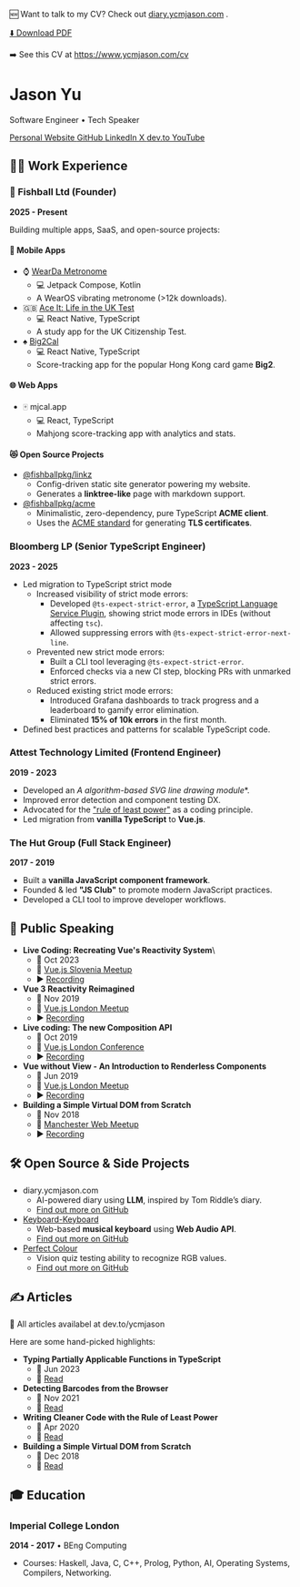 <p class="print-hidden">
  🆕 Want to talk to my CV? Check out
  <a href="https://diary.ycmjason.com" target="_blank" rel="noopener noreferrer">diary.ycmjason.com</a>
  .
</p>

<p class="print-hidden">
  <a href="/cv.pdf" class="button" download>
    ⬇️ Download PDF
  </a>
</p>

<p class="print-only">
➡️ See this CV at <a href="https://www.ycmjason.com/cv">https://www.ycmjason.com/cv</a>
</p>

# Jason Yu

Software Engineer • Tech Speaker

<div class="social-links">
  <a href="https://www.ycmjason.com" class="button" target="_blank" rel="noopener noreferrer">
    Personal Website
  </a>
  <a href="https://github.com/ycmjason" class="button" target="_blank" rel="noopener noreferrer">
    GitHub
  </a>
  <a href="https://www.linkedin.com/in/ycmjason/" class="button" target="_blank" rel="noopener noreferrer">
    LinkedIn
  </a>
  <a href="https://x.com/ycmjason" class="button" target="_blank" rel="noopener noreferrer">
    X
  </a>
  <a href="https://dev.to/ycmjason" class="button" target="_blank" rel="noopener noreferrer">
    dev.to
  </a>
  <a href="https://www.youtube.com/@YCMJasonCodes" class="button" target="_blank" rel="noopener noreferrer">
    YouTube
  </a>
</div>

## 🧑‍💻 Work Experience

### 🍡 Fishball Ltd (Founder)

**2025 - Present**

Building multiple apps, SaaS, and open-source projects:

#### 📱 Mobile Apps

- ⌚️
  [WearDa Metronome](https://play.google.com/store/apps/details?id=com.wearda.metronome)
  - 💻 Jetpack Compose, Kotlin
  - A WearOS vibrating metronome (>12k downloads).
- 🇬🇧
  [Ace It: Life in the UK Test](https://play.google.com/store/apps/details?id=app.fishball.ace_it.liuk)
  - 💻 React Native, TypeScript
  - A study app for the UK Citizenship Test.
- ♠️
  [Big2Cal](https://play.google.com/store/apps/details?id=app.fishball.big2cal)
  - 💻 React Native, TypeScript
  - Score-tracking app for the popular Hong Kong card game **Big2**.

#### 🌐 Web Apps

- 🀄️ mjcal.app
  - 💻 React, TypeScript
  - Mahjong score-tracking app with analytics and stats.

#### 😻 Open Source Projects

- [@fishballpkg/linkz](https://github.com/fishballapp/linkz)
  - Config-driven static site generator powering my website.
  - Generates a **linktree-like** page with markdown support.
- [@fishballpkg/acme](https://github.com/fishballapp/acme)
  - Minimalistic, zero-dependency, pure TypeScript **ACME client**.
  - Uses the [ACME standard](https://datatracker.ietf.org/doc/html/rfc8555) for
    generating **TLS certificates**.

### Bloomberg LP (Senior TypeScript Engineer)

**2023 - 2025**

- Led migration to TypeScript strict mode
  - Increased visibility of strict mode errors:
    - Developed `@ts-expect-strict-error`, a
      [TypeScript Language Service Plugin](https://github.com/microsoft/typescript/wiki/using-the-language-service-api),
      showing strict mode errors in IDEs (without affecting `tsc`).
    - Allowed suppressing errors with `@ts-expect-strict-error-next-line`.
  - Prevented new strict mode errors:
    - Built a CLI tool leveraging `@ts-expect-strict-error`.
    - Enforced checks via a new CI step, blocking PRs with unmarked strict
      errors.
  - Reduced existing strict mode errors:
    - Introduced Grafana dashboards to track progress and a leaderboard to
      gamify error elimination.
    - Eliminated **15% of 10k errors** in the first month.
- Defined best practices and patterns for scalable TypeScript code.

### Attest Technology Limited (Frontend Engineer)

**2019 - 2023**

- Developed an __A_ algorithm-based SVG line drawing module_*.
- Improved error detection and component testing DX.
- Advocated for the
  ["rule of least power"](https://dev.to/ycmjason/writing-cleaner-code-with-the-rule-of-least-power-rolp-4kkk)
  as a coding principle.
- Led migration from **vanilla TypeScript** to **Vue.js**.

### The Hut Group (Full Stack Engineer)

**2017 - 2019**

- Built a **vanilla JavaScript component framework**.
- Founded & led **"JS Club"** to promote modern JavaScript practices.
- Developed a CLI tool to improve developer workflows.

## 🎤 Public Speaking

- **Live Coding: Recreating Vue's Reactivity System**\
  - 📆 Oct 2023
  - 📍 [Vue.js Slovenia Meetup](https://www.meetup.com/vue-slovenia/)
  - ▶️ [Recording](https://www.youtube.com/watch?v=ukqWIooTt_c)
- **Vue 3 Reactivity Reimagined**
  - 📆 Nov 2019
  - 📍 [Vue.js London Meetup](https://www.meetup.com/vue-slovenia/)
  - ▶️ [Recording](https://www.youtube.com/watch?v=O0b6A6Wi87Q)
- **Live coding: The new Composition API**
  - 📆 Oct 2019
  - 📍 [Vue.js London Conference](https://www.meetup.com/vuejs-london/)
  - ▶️ [Recording](https://www.youtube.com/watch?v=JON6X6Wmteo)
- **Vue without View - An Introduction to Renderless Components**
  - 📆 Jun 2019
  - 📍 [Vue.js London Meetup](https://www.meetup.com/vuejs-london/)
  - ▶️ [Recording](https://www.youtube.com/watch?v=j_WU0xx_O58)
- **Building a Simple Virtual DOM from Scratch**
  - 📆 Nov 2018
  - 📍 [Manchester Web Meetup](https://www.meetup.com/Manchester-Web-Meetup/)
  - ▶️ [Recording](https://www.youtube.com/watch?v=85gJMUEcnkc)

## 🛠️ Open Source & Side Projects

- diary.ycmjason.com
  - AI-powered diary using **LLM**, inspired by Tom Riddle’s diary.
  - [Find out more on GitHub](https://github.com/ycmjason/diary.ycmjason.com)
- [Keyboard-Keyboard](https://keyboard-keyboard.ycmjason.com)
  - Web-based **musical keyboard** using **Web Audio API**.
  - [Find out more on GitHub](https://github.com/ycmjason/keyboard-keyboard)
- [Perfect Colour](https://perfect-colour.ycmjason.com)
  - Vision quiz testing ability to recognize RGB values.
  - [Find out more on GitHub](https://github.com/ycmjason/perfect-colour)

## ✍️ Articles

📖 All articles availabel at dev.to/ycmjason

Here are some hand-picked highlights:

- **Typing Partially Applicable Functions in TypeScript**
  - 📆 Jun 2023
  - 🔗
    [Read](https://dev.to/ycmjason/typing-partially-applicable-functions-1oa4)
- **Detecting Barcodes from the Browser**
  - 📆 Nov 2021
  - 🔗 [Read](https://dev.to/ycmjason/detecting-barcode-from-the-browser-d7n)
- **Writing Cleaner Code with the Rule of Least Power**
  - 📆 Apr 2020
  - 🔗
    [Read](https://dev.to/ycmjason/writing-cleaner-code-with-the-rule-of-least-power-rolp-4kkk)
- **Building a Simple Virtual DOM from Scratch**
  - 📆 Dec 2018
  - 🔗
    [Read](https://dev.to/ycmjason/building-a-simple-virtual-dom-from-scratch-3d05)

## 🎓 Education

### **Imperial College London**

**2014 - 2017** • BEng Computing

- Courses: Haskell, Java, C, C++, Prolog, Python, AI, Operating Systems,
  Compilers, Networking.
